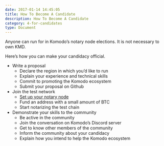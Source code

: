 ```yaml
---
date: 2017-01-14 14:45:05
title: How To Become A Candidate
description: How To Become A Candidate
category: 4-for-candidates
type: Document
---
```

Anyone can run for in Komodo’s notary node elections. It is not necessary to own KMD.

Here’s how you can make your candidacy official.

* Write a proposal 
  * Declare the region in which you’d like to run
  * Explain your experience and technical skills
  * Commit to promoting the Komodo ecosystem
  * Submit your proposal on Github
* Join the test network
  * [Set up your notary node](https://github.com/Alrighttt/2019NNtestnet/)
  * Fund an address with a small amount of BTC
  * Start notarizing the test chain 
* Demonstrate your skills to the community
  * Be active in the community
  * Join the conversation on Komodo’s Discord server
  * Get to know other members of the community
  * Inform the community about your candidacy 
  * Explain how you intend to help the Komodo ecosystem
